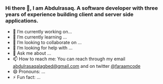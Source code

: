 ### Hi there 👋, I am Abdulrasaq. A software developer with  three years of experience building  client and server side applications.




- 🔭 I’m currently working on...
- 🌱 I’m currently learning ...
- 👯 I’m looking to collaborate on ...
- 🤔 I’m looking for help with ...
- 💬 Ask me about ...
- 📫 How to reach me: 
 You can reach through my email [abdulrasaqalagbed@gmail.com](mailto:abdulrasaqalagbede@gmail.com)  and on twitter [@faraamcode](https://twitter.com/faraamcode)
- 😄 Pronouns: ...
- ⚡ Fun fact: ...

